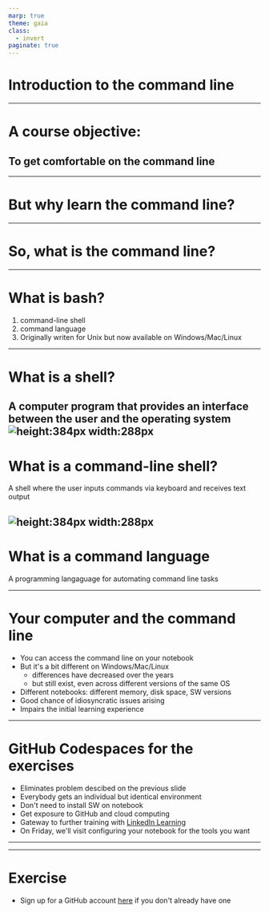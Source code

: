 ```yaml
---
marp: true
theme: gaia
class:
  - invert
paginate: true
---
```

<!-- _class: lead -->
# Introduction to the command line
---
<!-- _class: lead -->
# A course objective:
## To get comfortable on the command line
---
# But why learn the command line?
---
# So, what is the command line?
---
# What is bash?
1. command-line shell
2. command language
3. Originally writen for Unix but now available on Windows/Mac/Linux 
---
# What is a shell?
A computer program that provides an interface between the user and the operating system
![height:384px width:288px](https://encrypted-tbn0.gstatic.com/images?q=tbn:ANd9GcRgL8vVGby133vx9tQBjKyZ24VdkDrnlNdWRdwRg6EBjCYHzaa5ckhI7up6YthQAal7Yag&usqp=CAU)
---
# What is a command-line shell?
A shell where the user inputs commands via keyboard and receives text output

![height:384px width:288px](https://upload.wikimedia.org/wikipedia/commons/8/84/Bash_demo.png)
---
# What is a command language
A programming langaguage for automating command line tasks


---
# Your computer and the command line
* You can access the command line on your notebook
* But it's a bit different on Windows/Mac/Linux
    * differences have decreased over the years
    * but still exist, even across different versions of the same OS
* Different notebooks: different memory, disk space, SW versions
* Good chance of idiosyncratic issues arising
* Impairs the initial learning experience
---
# GitHub Codespaces for the exercises
* Eliminates problem descibed on the previous slide 
* Everybody gets an individual but identical environment
* Don't need to install SW on notebook
* Get exposure to GitHub and cloud computing
* Gateway to further training with [LinkedIn Learning](https://www.linkedin.com/learning/topics/hands-on-practice-with-github-codespaces)
* On Friday, we'll visit configuring your notebook for the tools you want
---
---
# Exercise
* Sign up for a GitHub account [here](https://github.com/join) if you don't already have one
